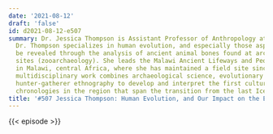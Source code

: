 ```yaml
---
date: '2021-08-12'
draft: 'false'
id: d2021-08-12-e507
summary: Dr. Jessica Thompson is Assistant Professor of Anthropology at Yale University.
  Dr. Thompson specializes in human evolution, and especially those aspects that can
  be revealed through the analysis of ancient animal bones found at archaeological
  sites (zooarchaeology). She leads the Malawi Ancient Lifeways and Peoples Project
  in Malawi, central Africa, where she has maintained a field site since 2009. This
  multidisciplinary work combines archaeological science, evolutionary theory, and
  hunter-gatherer ethnography to develop and interpret the first cultural and paleoenvironmental
  chronologies in the region that span the transition from the last Ice Age.&nbsp;
title: '#507 Jessica Thompson: Human Evolution, and Our Impact on the Environment'
---
```

{{< episode >}}
